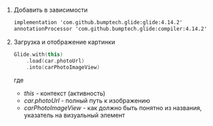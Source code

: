 1. Добавить в зависимости

    ```txt
    implementation 'com.github.bumptech.glide:glide:4.14.2'
    annotationProcessor 'com.github.bumptech.glide:compiler:4.14.2'
    ```

1. Загрузка и отображение картинки

    ```kt
    Glide.with(this)
        .load(car.photoUrl)
        .into(carPhotoImageView)
    ```

    где

    * *this* - контекст (активность)
    * *car.photoUrl* - полный путь к изображению
    * *carPhotoImageView* - как должно быть понятно из названия, указатель на визуальный элемент

